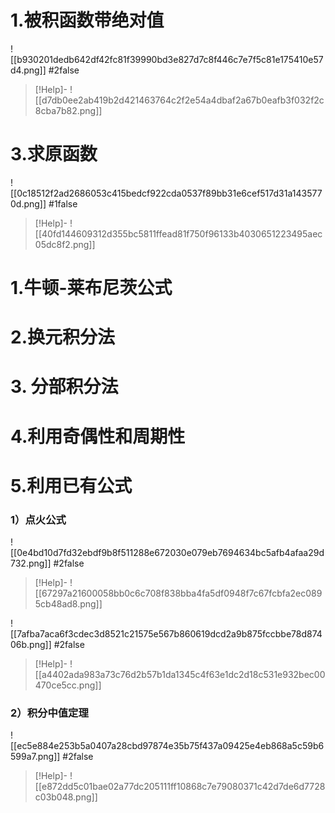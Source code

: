 # 1.被积函数带绝对值
![[b930201dedb642df42fc81f39990bd3e827d7c8f446c7e7f5c81e175410e57d4.png]]
#2false 
>[!Help]-
>![[d7db0ee2ab419b2d421463764c2f2e54a4dbaf2a67b0eafb3f032f2c8cba7b82.png]]

# 3.求原函数
![[0c18512f2ad2686053c415bedcf922cda0537f89bb31e6cef517d31a1435770d.png]]
#1false 
>[!Help]-
>![[40fd144609312d355bc5811ffead81f750f96133b4030651223495aec05dc8f2.png]]


# 1.牛顿-莱布尼茨公式


# 2.换元积分法


# 3. 分部积分法


# 4.利用奇偶性和周期性


# 5.利用已有公式
### 1）点火公式
![[0e4bd10d7fd32ebdf9b8f511288e672030e079eb7694634bc5afb4afaa29d732.png]]
#2false 
>[!Help]-
>![[67297a21600058bb0c6c708f838bba4fa5df0948f7c67fcbfa2ec0895cb48ad8.png]]


![[7afba7aca6f3cdec3d8521c21575e567b860619dcd2a9b875fccbbe78d87406b.png]]
#2false 
>[!Help]-
>![[a4402ada983a73c76d2b57b1da1345c4f63e1dc2d18c531e932bec00470ce5cc.png]]



### 2）积分中值定理






![[ec5e884e253b5a0407a28cbd97874e35b75f437a09425e4eb868a5c59b6599a7.png]]
#2false 
>[!Help]-
>![[e872dd5c01bae02a77dc205111ff10868c7e79080371c42d7de6d7728c03b048.png]]

